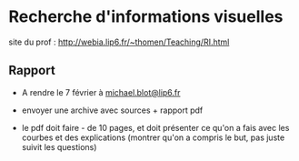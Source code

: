 # Recherche d'informations visuelles

site du prof : http://webia.lip6.fr/~thomen/Teaching/RI.html

## Rapport

* A rendre le 7 février à michael.blot@lip6.fr

* envoyer une archive avec sources + rapport pdf

* le pdf doit faire - de 10 pages, et doit présenter ce qu'on a fais avec les courbes et des explications (montrer qu'on a compris le but, pas juste suivit les questions)

